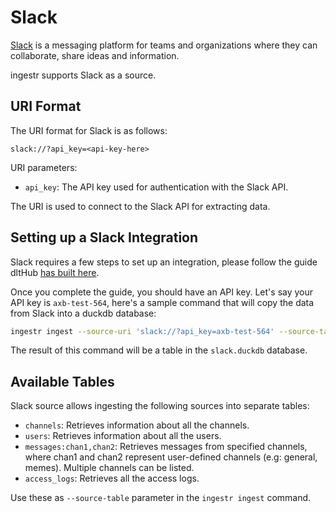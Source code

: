 # Slack

[Slack](https://www.Slack.com/) is a messaging platform for teams and organizations where they can collaborate, share ideas and information.

ingestr supports Slack as a source.

## URI Format

The URI format for Slack is as follows:

```plaintext
slack://?api_key=<api-key-here>
```

URI parameters:

- `api_key`: The API key used for authentication with the Slack API.

The URI is used to connect to the Slack API for extracting data.

## Setting up a Slack Integration

Slack requires a few steps to set up an integration, please follow the guide dltHub [has built here](https://dlthub.com/docs/dlt-ecosystem/verified-sources/Slack#setup-guide).

Once you complete the guide, you should have an API key. Let's say your API key is `axb-test-564`, here's a sample command that will copy the data from Slack into a duckdb database:

```sh
ingestr ingest --source-uri 'slack://?api_key=axb-test-564' --source-table 'channels' --dest-uri duckdb:///slack.duckdb --dest-table 'dest.channels'
```

The result of this command will be a table in the `slack.duckdb` database.

## Available Tables

Slack source allows ingesting the following sources into separate tables:

- `channels`: Retrieves information about all the channels.
- `users`: Retrieves information about all the users.
- `messages:chan1,chan2`: Retrieves messages from specified channels, where chan1 and chan2 represent user-defined channels (e.g: general, memes). Multiple channels can be listed.
- `access_logs`: Retrieves all the access logs.

Use these as `--source-table` parameter in the `ingestr ingest` command.

